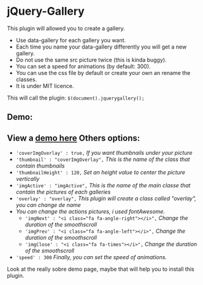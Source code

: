 jQuery-Gallery
==============
This plugin will allowed you to create a gallery.

- Use data-gallery for each gallery you want.
- Each time you name your data-gallery differently you will get a new gallery.
- Do not use the same src picture twice (this is kinda buggy).
- You can set a speed for animations (by default: 300).
- You can use the css file by default or create your own an rename the classes.
- It is under MIT licence.

This will call the plugin:
	`$(document).jquerygallery();`

Demo:
--------
View a [demo here](http://www.guillaumebreux.com/git-plugin/gallery "jQuery-Gallery")
Others options:
--------
- `'coverImgOverlay' : true,` *If you want thumbnails under your picture*
- `'thumbnail' : "coverImgOverlay",` *This is the name of the class that contain thumbnails*
- `'thumbnailHeight' : 120,` *Set an height value to center the picture vertically*
- `'imgActive' : "imgActive",` *This is the name of the main classe that contain the pictures of each galleries*
- `'overlay' : "overlay",` *This plugin will create a class called "overlay", you can change de name*
- *You can change the actions pictures, i used fontAwesome.*
	* `'imgNext' : "<i class="fa fa-angle-right"></i>",` *Change the duration of the smoothscroll*
	* `'imgPrev' : "<i class="fa fa-angle-left"></i>",` *Change the duration of the smoothscroll*
	* `'imgClose' : "<i class="fa fa-times"></i>",` *Change the duration of the smoothscroll*
- `'speed' : 300` *Finally, you can set the speed of animations.*


Look at the really sobre demo page, maybe that will help you to install this plugin.


